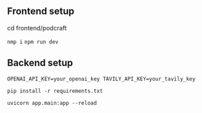 ## Frontend setup

cd frontend/podcraft

`nmp i`
`npm run dev`

## Backend setup

`OPENAI_API_KEY=your_openai_key
TAVILY_API_KEY=your_tavily_key`

`pip install -r requirements.txt`

`uvicorn app.main:app --reload`
